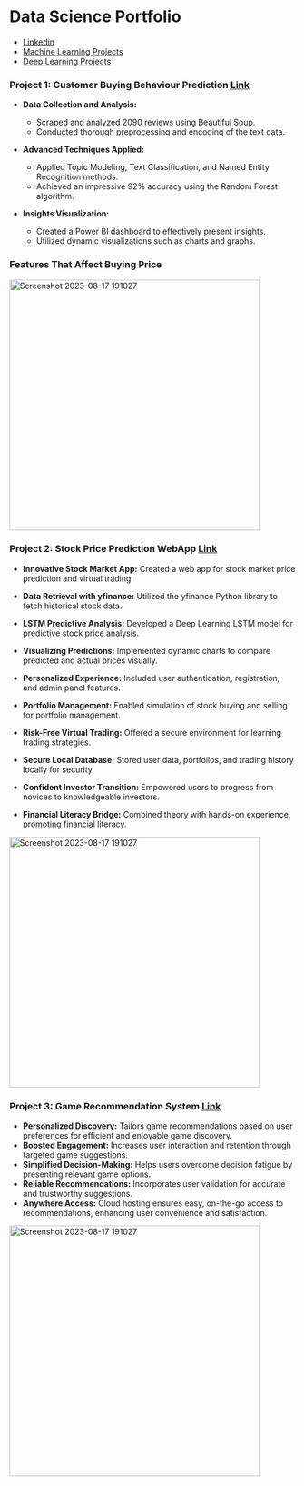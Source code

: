 # Data Science Portfolio

- [Linkedin](https://www.linkedin.com/in/roshan-salunke-865425263/)        
- [Machine Learning Projects](https://github.com/roshan9900/Machine-Learning-Projects)
- [Deep Learning Projects](https://github.com/roshan9900/Deep-Learning)

### Project 1: Customer Buying Behaviour Prediction [Link](https://github.com/roshan9900/British_Airways_Virtual_Pro)

- **Data Collection and Analysis:**
  - Scraped and analyzed 2090 reviews using Beautiful Soup.
  - Conducted thorough preprocessing and encoding of the text data.

- **Advanced Techniques Applied:**
  - Applied Topic Modeling, Text Classification, and Named Entity Recognition methods.
  - Achieved an impressive 92% accuracy using the Random Forest algorithm.

- **Insights Visualization:**
  - Created a Power BI dashboard to effectively present insights.
  - Utilized dynamic visualizations such as charts and graphs.

### Features That Affect Buying Price

<img width="441" alt="Screenshot 2023-08-17 191027" src="https://github.com/roshan9900/Roshan_Portfolio/assets/115538447/b728254a-4cb7-47a0-a6eb-ed79bd701f26">



### Project 2: Stock Price Prediction WebApp [Link](https://github.com/roshan9900/Collage_Project)

- **Innovative Stock Market App:** Created a web app for stock market price prediction and virtual trading.
- **Data Retrieval with yfinance:** Utilized the yfinance Python library to fetch historical stock data.
- **LSTM Predictive Analysis:**  Developed a Deep Learning LSTM model for predictive stock price analysis.
- **Visualizing Predictions:** Implemented dynamic charts to compare predicted and actual prices visually.
- **Personalized Experience:** Included user authentication, registration, and admin panel features.

- **Portfolio Management:** Enabled simulation of stock buying and selling for portfolio management.

- **Risk-Free Virtual Trading:** Offered a secure environment for learning trading strategies.

- **Secure Local Database:** Stored user data, portfolios, and trading history locally for security.

- **Confident Investor Transition:** Empowered users to progress from novices to knowledgeable investors.

- **Financial Literacy Bridge:** Combined theory with hands-on experience, promoting financial literacy.

<img width="441" alt="Screenshot 2023-08-17 191027" src="https://user-images.githubusercontent.com/115538447/261623951-3f9a7c08-fbf7-44a9-a6a9-7ff22dbea7e3.png">



### Project 3: Game Recommendation System [Link](https://github.com/roshan9900/Machine-Learning-Projects/tree/main/Steam_video_Reco)

- **Personalized Discovery:** Tailors game recommendations based on user preferences for efficient and enjoyable game discovery.
- **Boosted Engagement:** Increases user interaction and retention through targeted game suggestions.
- **Simplified Decision-Making:** Helps users overcome decision fatigue by presenting relevant game options.
- **Reliable Recommendations:** Incorporates user validation for accurate and trustworthy suggestions.
- **Anywhere Access:** Cloud hosting ensures easy, on-the-go access to recommendations, enhancing user convenience and satisfaction.

  
<img width="441" alt="Screenshot 2023-08-17 191027" src="https://user-images.githubusercontent.com/115538447/261802808-5c054193-a531-4571-8c1b-37fc150d4ecb.png">


